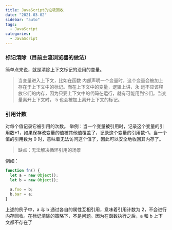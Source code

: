 ```yaml
---
title: JavaScript的垃圾回收
date: "2021-03-02"
sidebar: "auto"
tags:
  - JavaScript
categories:
  - JavaScript
---
```


### 标记清除（目前主流浏览器的做法）

简单点来说，就是清除上下文标记的没用的变量。

> 当变量进入上下文，比如在函数 内部声明一个变量时，这个变量会被加上存在于上下文中的标记。而在上下文中的变量，逻辑上讲，永 远不应该释放它们的内存，因为只要上下文中的代码在运行，就有可能用到它们。当变量离开上下文时， 5 也会被加上离开上下文的标记。

### 引用计数

对每个值记录它被引用的次数。
举例：当一个变量被引用时，记录这个变量的引用数+1，如果保存改变量的值被其他值覆盖了，记录这个变量的引用数-1。当一个值的引用数为 0 时，意味着无法访问这个值了，因此可以安全地收回其内存了。

> 缺点：无法解决循环引用的场景

例如：

```js
function fn() {
  let a = new Object();
  let b = new Object();

  a.foo = b;
  b.bar = a;
}
```

上述的例子中，a 与 b 通过各自的属性互相引用，意味着引用计数为 2，不会进行内存回收。在标记清除的策略下，不是问题。因为在函数执行之后，a 和 b 上下文都不存在了
